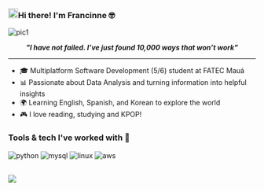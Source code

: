 <h3><img src = "https://raw.githubusercontent.com/MartinHeinz/MartinHeinz/master/wave.gif" width = 20px>Hi there! I'm Francinne 🤓</h3>

![pic1](https://github.com/halfrost/halfrost/blob/master/icons/header_1.png)

<p align = center>
<i><b>"I have not failed. I’ve just found 10,000 ways that won’t work"</b></i>
</p>

***

* 🎓 Multiplatform Software Development (5/6) student at FATEC Mauá
* 📊 Passionate about Data Analysis and turning information into helpful insights  
* 🌍 Learning English, Spanish, and Korean to explore the world 
* 🎮 I love reading, studying and KPOP!


<h3>Tools & tech I've worked with 🔧</h3>
<div display = "block">
    <img align="center" alt="python" src="https://img.shields.io/badge/Python-3776AB?style=for-the-badge&logo=python&logoColor=white" />
    <img align="center" alt="mysql" src="https://img.shields.io/badge/MySQL-00000F?style=for-the-badge&logo=mysql&logoColor=white" />
    <img align="center" alt="linux" src="https://img.shields.io/badge/Linux-FCC624?style=for-the-badge&logo=linux&logoColor=black" />
    <img align="center" alt="aws" src="https://img.shields.io/badge/Amazon_AWS-232F3E?style=for-the-badge&logo=amazon-aws&logoColor=white" />
</div>

 <br><img align="center" src="https://github-readme-stats.vercel.app/api/top-langs/?username=itscypriano&layout=compact&theme=radical" /></br>

